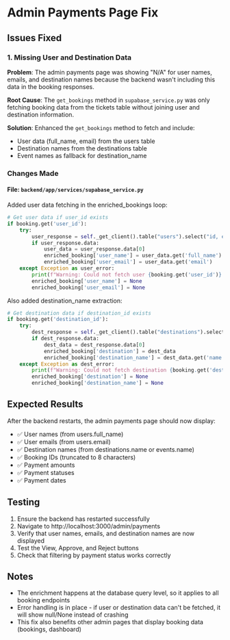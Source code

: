 # Admin Payments Page Fix

## Issues Fixed

### 1. Missing User and Destination Data
**Problem**: The admin payments page was showing "N/A" for user names, emails, and destination names because the backend wasn't including this data in the booking responses.

**Root Cause**: The `get_bookings` method in `supabase_service.py` was only fetching booking data from the tickets table without joining user and destination information.

**Solution**: Enhanced the `get_bookings` method to fetch and include:
- User data (full_name, email) from the users table
- Destination names from the destinations table
- Event names as fallback for destination_name

### Changes Made

#### File: `backend/app/services/supabase_service.py`

Added user data fetching in the enriched_bookings loop:

```python
# Get user data if user_id exists
if booking.get('user_id'):
    try:
        user_response = self._get_client().table("users").select("id, email, full_name").eq("id", booking['user_id']).execute()
        if user_response.data:
            user_data = user_response.data[0]
            enriched_booking['user_name'] = user_data.get('full_name')
            enriched_booking['user_email'] = user_data.get('email')
    except Exception as user_error:
        print(f"Warning: Could not fetch user {booking.get('user_id')}: {str(user_error)}")
        enriched_booking['user_name'] = None
        enriched_booking['user_email'] = None
```

Also added destination_name extraction:

```python
# Get destination data if destination_id exists
if booking.get('destination_id'):
    try:
        dest_response = self._get_client().table("destinations").select("*").eq("id", booking['destination_id']).execute()
        if dest_response.data:
            dest_data = dest_response.data[0]
            enriched_booking['destination'] = dest_data
            enriched_booking['destination_name'] = dest_data.get('name')
    except Exception as dest_error:
        print(f"Warning: Could not fetch destination {booking.get('destination_id')}: {str(dest_error)}")
        enriched_booking['destination'] = None
        enriched_booking['destination_name'] = None
```

## Expected Results

After the backend restarts, the admin payments page should now display:
- ✅ User names (from users.full_name)
- ✅ User emails (from users.email)
- ✅ Destination names (from destinations.name or events.name)
- ✅ Booking IDs (truncated to 8 characters)
- ✅ Payment amounts
- ✅ Payment statuses
- ✅ Payment dates

## Testing

1. Ensure the backend has restarted successfully
2. Navigate to http://localhost:3000/admin/payments
3. Verify that user names, emails, and destination names are now displayed
4. Test the View, Approve, and Reject buttons
5. Check that filtering by payment status works correctly

## Notes

- The enrichment happens at the database query level, so it applies to all booking endpoints
- Error handling is in place - if user or destination data can't be fetched, it will show null/None instead of crashing
- This fix also benefits other admin pages that display booking data (bookings, dashboard)
